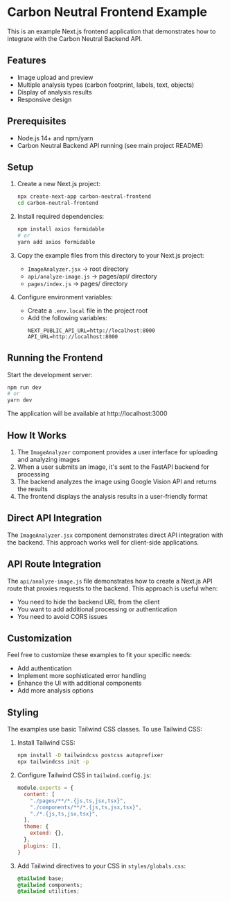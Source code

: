 # Carbon Neutral Frontend Example

This is an example Next.js frontend application that demonstrates how to integrate with the Carbon Neutral Backend API.

## Features

- Image upload and preview
- Multiple analysis types (carbon footprint, labels, text, objects)
- Display of analysis results
- Responsive design

## Prerequisites

- Node.js 14+ and npm/yarn
- Carbon Neutral Backend API running (see main project README)

## Setup

1. Create a new Next.js project:
   ```bash
   npx create-next-app carbon-neutral-frontend
   cd carbon-neutral-frontend
   ```

2. Install required dependencies:
   ```bash
   npm install axios formidable
   # or
   yarn add axios formidable
   ```

3. Copy the example files from this directory to your Next.js project:
   - `ImageAnalyzer.jsx` → root directory
   - `api/analyze-image.js` → pages/api/ directory
   - `pages/index.js` → pages/ directory

4. Configure environment variables:
   - Create a `.env.local` file in the project root
   - Add the following variables:
     ```
     NEXT_PUBLIC_API_URL=http://localhost:8000
     API_URL=http://localhost:8000
     ```

## Running the Frontend

Start the development server:

```bash
npm run dev
# or
yarn dev
```

The application will be available at http://localhost:3000

## How It Works

1. The `ImageAnalyzer` component provides a user interface for uploading and analyzing images
2. When a user submits an image, it's sent to the FastAPI backend for processing
3. The backend analyzes the image using Google Vision API and returns the results
4. The frontend displays the analysis results in a user-friendly format

## Direct API Integration

The `ImageAnalyzer.jsx` component demonstrates direct API integration with the backend. This approach works well for client-side applications.

## API Route Integration

The `api/analyze-image.js` file demonstrates how to create a Next.js API route that proxies requests to the backend. This approach is useful when:

- You need to hide the backend URL from the client
- You want to add additional processing or authentication
- You need to avoid CORS issues

## Customization

Feel free to customize these examples to fit your specific needs:

- Add authentication
- Implement more sophisticated error handling
- Enhance the UI with additional components
- Add more analysis options

## Styling

The examples use basic Tailwind CSS classes. To use Tailwind CSS:

1. Install Tailwind CSS:
   ```bash
   npm install -D tailwindcss postcss autoprefixer
   npx tailwindcss init -p
   ```

2. Configure Tailwind CSS in `tailwind.config.js`:
   ```js
   module.exports = {
     content: [
       "./pages/**/*.{js,ts,jsx,tsx}",
       "./components/**/*.{js,ts,jsx,tsx}",
       "./*.{js,ts,jsx,tsx}",
     ],
     theme: {
       extend: {},
     },
     plugins: [],
   }
   ```

3. Add Tailwind directives to your CSS in `styles/globals.css`:
   ```css
   @tailwind base;
   @tailwind components;
   @tailwind utilities;
   ```
